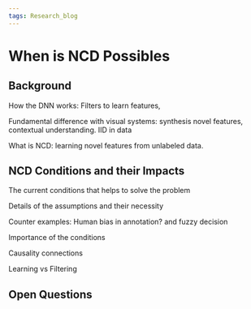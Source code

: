 ```yaml
---
tags: Research_blog
---
```




# When is NCD Possibles

## Background

How the DNN works: Filters to learn features, 

Fundamental difference with visual systems: synthesis novel features, contextual understanding. IID in data

What is NCD: learning novel features from unlabeled data. 

## NCD Conditions and their Impacts

The current conditions that helps to solve the problem 

Details of the assumptions and their necessity 

Counter examples: Human bias in annotation? and fuzzy decision

Importance of the conditions

Causality connections

Learning vs Filtering

## Open Questions



